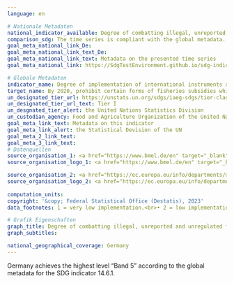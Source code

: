 ```yaml
---
language: en    

# Nationale Metadaten    
national_indicator_available: Degree of combatting illegal, unreported and unregulated fishing    
comparison_sdg: The time series is compliant with the global metadata.    
goal_meta_national_link_De: 
goal_meta_national_link_text_De: 
goal_meta_national_link_text: Metadata on the presented time series
goal_meta_national_link: https://SdgTestEnvironment.github.io/sdg-indicators/public/Meta/14.6.1.pdf    

# Globale Metadaten    
indicator_name: Degree of implementation of international instruments aiming to combat illegal, unreported and unregulated fishing    
target_name: By 2020, prohibit certain forms of fisheries subsidies which contribute to overcapacity and overfishing, eliminate subsidies that contribute to illegal, unreported and unregulated fishing and refrain from introducing new such subsidies, recognizing that appropriate and effective special and differential treatment for developing and least developed countries should be an integral part of the World Trade Organization fisheries subsidies negotiation    
un_designated_tier_url: https://unstats.un.org/sdgs/iaeg-sdgs/tier-classification/    
un_designated_tier_url_text: Tier I    
un_desgnated_tier_alert: the United Nations Statistics Division    
un_custodian_agency: Food and Agriculture Organization of the United Nations (FAO)    
goal_meta_link_text: Metadata on this indicator    
goal_meta_link_alert: the Statistical Devision of the UN    
goal_meta_2_link_text:     
goal_meta_3_link_text:         
# Datenquellen
source_organisation_1: <a href="https://www.bmel.de/en" target="_blank"> Federal Ministry of Food and Agriculture </a>
source_organisation_logo_1: <a href="https://www.bmel.de/en" target="_blank"><img src="https://g205sdgs.github.io/sdg-indicators/public/OrgImgEn/bmel.png" alt="Logo bmel" style="height:60px; width:148px"/></a>

source_organisation_2: <a href="https://ec.europa.eu/info/departments/maritime-affairs-and-fisheries_en" target="_blank"> Directorate-General Maritime Affairs and Fisheries (MARE) </a>
source_organisation_logo_2: <a href="https://ec.europa.eu/info/departments/maritime-affairs-and-fisheries_en" target="_blank"><img src="https://g205sdgs.github.io/sdg-indicators/public/OrgImgEn/europeancommission.png" alt="Logo europeancommission" style="height:60px; width:148px"/></a>
    
computation_units:     
copyright: '&copy; Federal Statistical Office (Destatis), 2023'    
data_footnotes: 1 = very low implementation.<br>• 2 = low implementation.<br>• 3 = medium implementation.<br>• 4 = high implementation.<br>• 5 = very high implementation.<br>• Data is only available from 2018.    

# Grafik Eigenschaften    
graph_title: Degree of combatting illegal, unreported and unregulated fishing
graph_subtitles:    

national_geographical_coverage: Germany    
---
```



Germany achieves the highest level “Band 5” according to the global metadata for the SDG indicator 14.6.1.